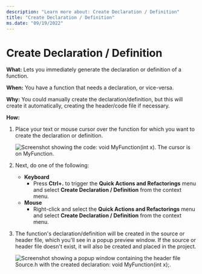 ```yaml
---
description: "Learn more about: Create Declaration / Definition"
title: "Create Declaration / Definition"
ms.date: "09/19/2022"
---
```

# Create Declaration / Definition

**What:** Lets you immediately generate the declaration or definition of a function.

**When:** You have a function that needs a declaration, or vice-versa.

**Why:** You could manually create the declaration/definition, but this will create it automatically, creating the header/code file if necessary.

**How:**

1. Place your text or mouse cursor over the function for which you want to create the declaration or definition.

   ![Screenshot showing the code: void MyFunction(int x). The cursor is on MyFunction.](images/createdefinition_highlight.png)

1. Next, do one of the following:
   * **Keyboard**
     * Press **Ctrl+.** to trigger the **Quick Actions and Refactorings** menu and select **Create Declaration / Definition** from the context menu.
   * **Mouse**
     * Right-click and select the **Quick Actions and Refactorings** menu and select **Create Declaration / Definition** from the context menu.

1. The function's declaration/definition will be created in the source or header file, which you'll see in a popup preview window.  If the source or header file doesn't exist, it will also be created and placed in the project.

   ![Screenshot showing a popup window containing the header file Source.h with the created declaration: void MyFunction(int x);.](images/createdefinition_result.png)
